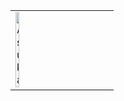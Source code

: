<table>
  <tr>
    <td style="width: 50%;">
       <img src="https://i.pinimg.com/736x/81/4d/e3/814de32841bad7c9c9194ca39df7b346.jpg" alt="Asuka" style="width: 30%; border: none;"/>
    </td>
    <td style="width: 50%; vertical-align: top;">
      <p style="font-family: monospace; font-size: 16px;">
</p>
        
  </tr>
</table>
